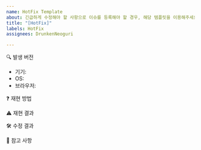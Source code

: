 ```yaml
---
name: HotFix Template
about: 긴급하게 수정해야 할 사항으로 이슈를 등록해야 할 경우, 해당 템플릿을 이용해주세요.
title: "[HotFix]"
labels: HotFix
assignees: DrunkenNeoguri

---
```


🔍 발생 버전
- 기기: <!-- 데스크탑과 모바일 중에 문제 어디서 발견했는지 작성해주세요.  -->
- OS:  <!-- 문제가 발견된 기기의 OS가 iOS, Window, Android 중에 어떤 것인지 기입해주세요.  --> 
- 브라우저: <!-- 문제가 발견된 브라우저가 Chrome, 삼성, Firefox, Safari 등 어떤 브라우저에서 발견된 건지 기입해주세요.  --> 

❓ 재현 방법
<!-- 어떤 방법을 통해서 재현이 되었는지 상세하게 서술해주세요. -->
<!-- 앞에 숫자를 붙여서 단계별로 설명해주시면 더 좋습니다.   -->

⚠️ 재현 결과
<!-- 재현 결과, 어떤 문제가 발생했는지 기입해주세요.  -->

🛠️ 수정 결과
<!--해당 문제를 수정 시, 어떤 결과가 나타나야 하는지 기입해주세요.  -->

🔖 참고 사항
<!-- 해당 사항은 선택입니다. -->
<!-- 문 수정과 관련하여 참고해야 할 사항이 있다면 기입해주세요. -->
